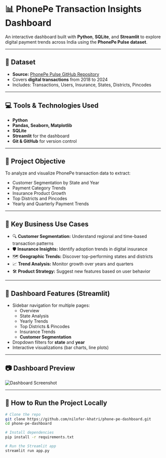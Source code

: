 # 📊 PhonePe Transaction Insights Dashboard

An interactive dashboard built with **Python**, **SQLite**, and **Streamlit** to explore digital payment trends across India using the **PhonePe Pulse dataset**.

---

## 📁 Dataset
- **Source:** [PhonePe Pulse GitHub Repository](https://github.com/PhonePe/pulse)
- Covers **digital transactions** from 2018 to 2024
- Includes: Transactions, Users, Insurance, States, Districts, Pincodes

---

## 💻 Tools & Technologies Used
- **Python**
- **Pandas, Seaborn, Matplotlib**
- **SQLite**
- **Streamlit** for the dashboard
- **Git & GitHub** for version control

---

## 🎯 Project Objective
To analyze and visualize PhonePe transaction data to extract:
- Customer Segmentation by State and Year
- Payment Category Trends
- Insurance Product Growth
- Top Districts and Pincodes
- Yearly and Quarterly Payment Trends

---

## 🧠 Key Business Use Cases
- 🔍 **Customer Segmentation:** Understand regional and time-based transaction patterns  
- 🛡️ **Insurance Insights:** Identify adoption trends in digital insurance  
- 🗺️ **Geographic Trends:** Discover top-performing states and districts  
- 📈 **Trend Analysis:** Monitor growth over years and quarters  
- 🛠️ **Product Strategy:** Suggest new features based on user behavior  

---

## 📌 Dashboard Features (Streamlit)
- Sidebar navigation for multiple pages:
  - Overview
  - State Analysis
  - Yearly Trends
  - Top Districts & Pincodes
  - Insurance Trends
  - **Customer Segmentation**
- Dropdown filters for **state** and **year**
- Interactive visualizations (bar charts, line plots)

---

## 📷 Dashboard Preview
![Dashboard Screenshot](preview-image-url-if-any)

---

## 🧪 How to Run the Project Locally

```bash
# Clone the repo
git clone https://github.com/nilofer-khatri/phone-pe-dashboard.git
cd phone-pe-dashboard

# Install dependencies
pip install -r requirements.txt

# Run the Streamlit app
streamlit run app.py
